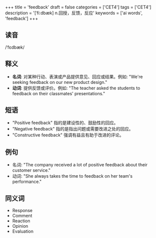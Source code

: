 +++
title = 'feedback'
draft = false
categories = ['CET4']
tags = ['CET4']
description = '[ˈfiːdbæk] n.回授，反馈，反应'
keywords = ['ai words', 'feedback']
+++

## 读音
/ˈfɛdbæk/

## 释义
- **名词**: 对某种行动、表演或产品提供意见、回应或结果。例如: "We're seeking feedback on our new product design."
- **动词**: 提供反馈或评价。例如: "The teacher asked the students to feedback on their classmates' presentations."

## 短语
- "Positive feedback" 指的是建设性的、鼓励性的回应。
- "Negative feedback" 指的是指出问题或需要改进之处的回应。
- "Constructive feedback" 强调有益且有助于改进的评论。

## 例句
- 名词: "The company received a lot of positive feedback about their customer service."
- 动词: "She always takes the time to feedback on her team's performance."

## 同义词
- Response
- Comment
- Reaction
- Opinion
- Evaluation
